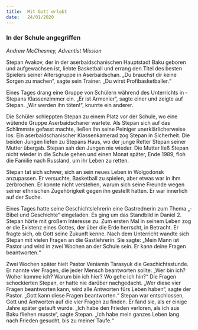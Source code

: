 ```yaml
---
title:  Mit Gott erlebt
date:   24/01/2020
---
```


### In der Schule angegriffen

_Andrew McChesney, Adventist Mission_

Stepan Avakov, der in der aserbaidschanischen Hauptstadt Baku geboren und aufgewachsen ist, liebte Basketball und errang den Titel des besten Spielers seiner Altersgruppe in Aserbaidschan. „Du brauchst dir keine Sorgen zu machen“, sagte sein Trainer. „Du wirst Profibasketballer.“

Eines Tages drang eine Gruppe von Schülern während des Unterrichts in ­Stepans Klassenzimmer ein. „Er ist Armenier“, sagte einer und zeigte auf Stepan. „Wir werden ihn töten!“, knurrte ein anderer.

Die Schüler schleppten Stepan zu einem Platz vor der Schule, wo eine wütende Gruppe Aserbaidschaner wartete. Als Stepan sich auf das Schlimmste gefasst machte, ließen ihn seine Peiniger unerklärlicherweise los. Ein aserbaidschanischer Klassenkamerad zog Stepan in Sicherheit. Die beiden Jungen liefen zu Stepans Haus, wo der junge Retter Stepan seiner Mutter übergab. Stepan sah den Jungen nie wieder. Die Mutter ließ Stepan nicht wieder in die Schule gehen und einen Monat später, Ende 1989, floh die Familie nach Russland, um ihr Leben zu retten.

Stepan tat sich schwer, sich an sein neues Leben in Wolgodonsk anzupassen. Er versuchte, Basketball zu spielen, aber etwas war in ihm zerbrochen. Er konnte nicht verstehen, warum sich seine Freunde wegen seiner ethnischen Zugehörigkeit gegen ihn gestellt hatten. Er war innerlich auf der Suche.

Eines Tages hatte seine Geschichtslehrerin eine Gastrednerin zum Thema „­Bibel und Geschichte“ eingeladen. Es ging um das Standbild in Daniel 2. Stepan hörte mit großem Interesse zu. Zum ersten Mal in seinem Leben zog er die Existenz eines Gottes, der über die Erde herrscht, in Betracht. Er fragte sich, ob Gott seine Zukunft kenne. Nach dem Unterricht wandte sich Stepan mit vielen Fragen an die Gastlehrerin. Sie sagte: „Mein Mann ist Pastor und wird in zwei Wochen an der Schule sein. Er kann deine Fragen beantworten.“

Zwei Wochen später hielt Pastor Veniamin Tarasyuk die Geschichtsstunde. Er nannte vier Fragen, die jeder Mensch beantworten sollte: „Wer bin ich? Woher komme ich? Warum bin ich hier? Wo gehe ich hin?“ Die Fragen schockierten Stepan, er hatte nie darüber nachgedacht. „Wer diese vier Fragen beantworten kann, wird alle Antworten fürs Leben haben“, sagte der Pastor. „Gott kann diese Fragen beantworten.“ Stepan war entschlossen, Gott und Antworten auf die vier Fragen zu finden. Er fand sie, als er einige Jahre später getauft wurde. „Ich habe den Frieden verloren, als ich aus Baku fliehen musste“, sagte Stepan. „Ich habe mein ganzes Leben lang nach Frieden gesucht, bis zu meiner Taufe.“
